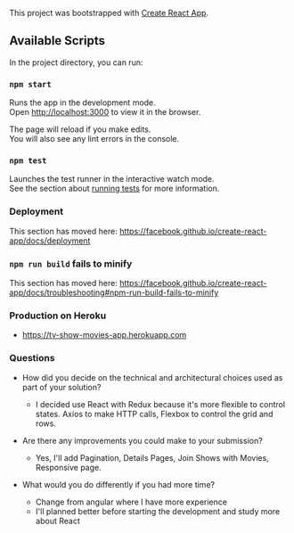 This project was bootstrapped with [Create React App](https://github.com/facebook/create-react-app).

## Available Scripts

In the project directory, you can run:

### `npm start`

Runs the app in the development mode.<br />
Open [http://localhost:3000](http://localhost:3000) to view it in the browser.

The page will reload if you make edits.<br />
You will also see any lint errors in the console.

### `npm test`

Launches the test runner in the interactive watch mode.<br />
See the section about [running tests](https://facebook.github.io/create-react-app/docs/running-tests) for more information.

### Deployment

This section has moved here: https://facebook.github.io/create-react-app/docs/deployment

### `npm run build` fails to minify

This section has moved here: https://facebook.github.io/create-react-app/docs/troubleshooting#npm-run-build-fails-to-minify

### Production on Heroku
- https://tv-show-movies-app.herokuapp.com

### Questions

- How did you decide on the technical and architectural choices used as part of your solution?
    - I decided use React with Redux because it's more flexible to control states. Axios to make HTTP calls, Flexbox
    to control the grid and rows. 
    
- Are there any improvements you could make to your submission?
    - Yes, I'll add Pagination, Details Pages, Join Shows with Movies, Responsive page.
 
- What would you do differently if you had more time?
    - Change from angular where I have more experience
    - I'll planned better before starting the development and study more about React
